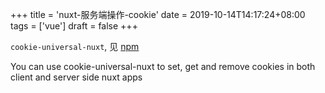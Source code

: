 +++
title = 'nuxt-服务端操作-cookie'
date = 2019-10-14T14:17:24+08:00
tags = ['vue']
draft = false
+++

`cookie-universal-nuxt`, 见 [npm](https://www.npmjs.com/package/cookie-universal-nuxt)

You can use cookie-universal-nuxt to set, get and remove cookies in both client and server side nuxt apps
